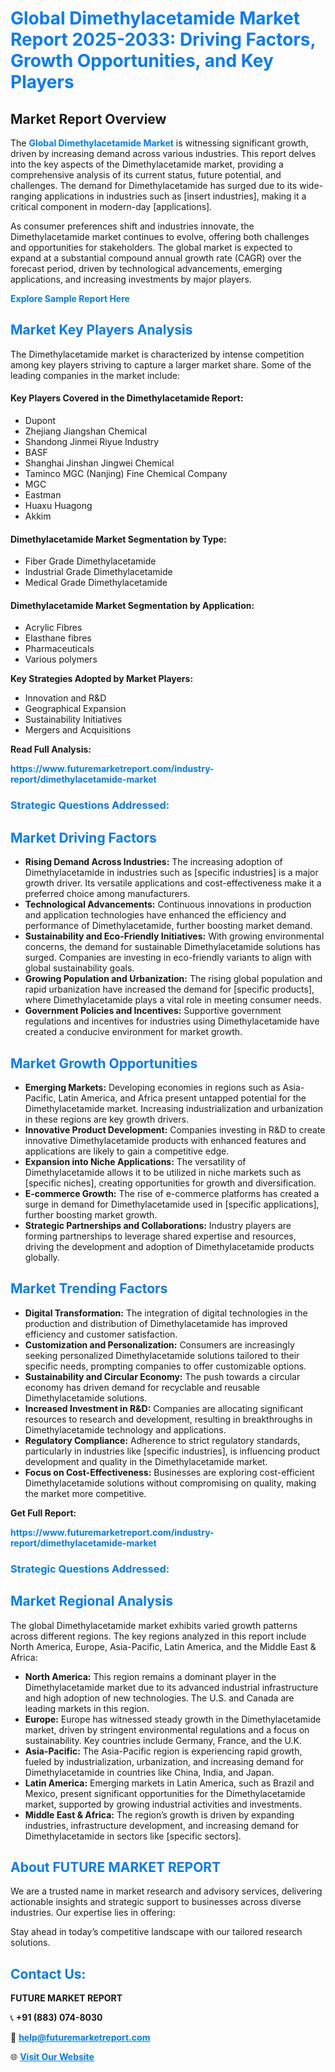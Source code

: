 <h1 style="color: #007BFF;">Global Dimethylacetamide Market Report 2025-2033: Driving Factors, Growth Opportunities, and Key Players</h1>

<section id="overview">
<h2>Market Report Overview</h2>
<p>The <a href="https://www.futuremarketreport.com/industry-report/dimethylacetamide-market" style="color: #007BFF; text-decoration: none;"><strong>Global Dimethylacetamide Market</strong></a> is witnessing significant growth, driven by increasing demand across various industries. This report delves into the key aspects of the Dimethylacetamide market, providing a comprehensive analysis of its current status, future potential, and challenges. The demand for Dimethylacetamide has surged due to its wide-ranging applications in industries such as [insert industries], making it a critical component in modern-day [applications].</p>
<p>As consumer preferences shift and industries innovate, the Dimethylacetamide market continues to evolve, offering both challenges and opportunities for stakeholders. The global market is expected to expand at a substantial compound annual growth rate (CAGR) over the forecast period, driven by technological advancements, emerging applications, and increasing investments by major players.</p>
</section>

<section id="overview">
<p><a href="https://www.futuremarketreport.com/request-sample/reportId=90218" style="color: #007BFF; text-decoration: none;"><strong>Explore Sample Report Here</strong></a></p>
</section>

<section id="key-players">
<h2 style="color: #007BFF;">Market Key Players Analysis</h2>
<p>The Dimethylacetamide market is characterized by intense competition among key players striving to capture a larger market share. Some of the leading companies in the market include:</p>
<h4>Key Players Covered in the Dimethylacetamide Report:</h4>
<ul><li>Dupont</li><li>Zhejiang Jiangshan Chemical</li><li>Shandong Jinmei Riyue Industry</li><li>BASF</li><li>Shanghai Jinshan Jingwei Chemical</li><li>Taminco MGC (Nanjing) Fine Chemical Company</li><li>MGC</li><li>Eastman</li><li>Huaxu Huagong</li><li>Akkim</li></ul>
<h4>Dimethylacetamide Market Segmentation by Type:</h4>
<ul><li>Fiber Grade Dimethylacetamide</li><li>Industrial Grade Dimethylacetamide</li><li>Medical Grade Dimethylacetamide</li></ul>

<h4>Dimethylacetamide Market Segmentation by Application:</h4>
<ul><li>Acrylic Fibres</li><li>Elasthane fibres</li><li>Pharmaceuticals</li><li>Various polymers</li></ul>
<p><strong>Key Strategies Adopted by Market Players:</strong></p>
<ul>
<li>Innovation and R&D</li>
<li>Geographical Expansion</li>
<li>Sustainability Initiatives</li>
<li>Mergers and Acquisitions</li>
</ul>
</section>

<section>
<p><strong>Read Full Analysis: </strong></p><a href="https://www.futuremarketreport.com/industry-report/dimethylacetamide-market" style="color: #007BFF; text-decoration: none;"><strong>https://www.futuremarketreport.com/industry-report/dimethylacetamide-market</strong></a>
<h3 style="color: #007BFF;">Strategic Questions Addressed:</h3>
</section>

<section id="driving-factors">
<h2 style="color: #007BFF;">Market Driving Factors</h2>
<ul>
<li><strong>Rising Demand Across Industries:</strong> The increasing adoption of Dimethylacetamide in industries such as [specific industries] is a major growth driver. Its versatile applications and cost-effectiveness make it a preferred choice among manufacturers.</li>
<li><strong>Technological Advancements:</strong> Continuous innovations in production and application technologies have enhanced the efficiency and performance of Dimethylacetamide, further boosting market demand.</li>
<li><strong>Sustainability and Eco-Friendly Initiatives:</strong> With growing environmental concerns, the demand for sustainable Dimethylacetamide solutions has surged. Companies are investing in eco-friendly variants to align with global sustainability goals.</li>
<li><strong>Growing Population and Urbanization:</strong> The rising global population and rapid urbanization have increased the demand for [specific products], where Dimethylacetamide plays a vital role in meeting consumer needs.</li>
<li><strong>Government Policies and Incentives:</strong> Supportive government regulations and incentives for industries using Dimethylacetamide have created a conducive environment for market growth.</li>
</ul>
</section>

<section id="growth-opportunities">
<h2 style="color: #007BFF;">Market Growth Opportunities</h2>
<ul>
<li><strong>Emerging Markets:</strong> Developing economies in regions such as Asia-Pacific, Latin America, and Africa present untapped potential for the Dimethylacetamide market. Increasing industrialization and urbanization in these regions are key growth drivers.</li>
<li><strong>Innovative Product Development:</strong> Companies investing in R&D to create innovative Dimethylacetamide products with enhanced features and applications are likely to gain a competitive edge.</li>
<li><strong>Expansion into Niche Applications:</strong> The versatility of Dimethylacetamide allows it to be utilized in niche markets such as [specific niches], creating opportunities for growth and diversification.</li>
<li><strong>E-commerce Growth:</strong> The rise of e-commerce platforms has created a surge in demand for Dimethylacetamide used in [specific applications], further boosting market growth.</li>
<li><strong>Strategic Partnerships and Collaborations:</strong> Industry players are forming partnerships to leverage shared expertise and resources, driving the development and adoption of Dimethylacetamide products globally.</li>
</ul>
</section>

<section id="trending-factors">
<h2 style="color: #007BFF;">Market Trending Factors</h2>
<ul>
<li><strong>Digital Transformation:</strong> The integration of digital technologies in the production and distribution of Dimethylacetamide has improved efficiency and customer satisfaction.</li>
<li><strong>Customization and Personalization:</strong> Consumers are increasingly seeking personalized Dimethylacetamide solutions tailored to their specific needs, prompting companies to offer customizable options.</li>
<li><strong>Sustainability and Circular Economy:</strong> The push towards a circular economy has driven demand for recyclable and reusable Dimethylacetamide solutions.</li>
<li><strong>Increased Investment in R&D:</strong> Companies are allocating significant resources to research and development, resulting in breakthroughs in Dimethylacetamide technology and applications.</li>
<li><strong>Regulatory Compliance:</strong> Adherence to strict regulatory standards, particularly in industries like [specific industries], is influencing product development and quality in the Dimethylacetamide market.</li>
<li><strong>Focus on Cost-Effectiveness:</strong> Businesses are exploring cost-efficient Dimethylacetamide solutions without compromising on quality, making the market more competitive.</li>
</ul>
</section>

<section>
<p><strong>Get Full Report: </strong></p><a href="https://www.futuremarketreport.com/industry-report/dimethylacetamide-market" style="color: #007BFF; text-decoration: none;"><strong>https://www.futuremarketreport.com/industry-report/dimethylacetamide-market</strong></a>
<h3 style="color: #007BFF;">Strategic Questions Addressed:</h3>
</section>


<section id="regional-analysis">
<h2 style="color: #007BFF;">Market Regional Analysis</h2>
<p>The global Dimethylacetamide market exhibits varied growth patterns across different regions. The key regions analyzed in this report include North America, Europe, Asia-Pacific, Latin America, and the Middle East & Africa:</p>
<ul>
<li><strong>North America:</strong> This region remains a dominant player in the Dimethylacetamide market due to its advanced industrial infrastructure and high adoption of new technologies. The U.S. and Canada are leading markets in this region.</li>
<li><strong>Europe:</strong> Europe has witnessed steady growth in the Dimethylacetamide market, driven by stringent environmental regulations and a focus on sustainability. Key countries include Germany, France, and the U.K.</li>
<li><strong>Asia-Pacific:</strong> The Asia-Pacific region is experiencing rapid growth, fueled by industrialization, urbanization, and increasing demand for Dimethylacetamide in countries like China, India, and Japan.</li>
<li><strong>Latin America:</strong> Emerging markets in Latin America, such as Brazil and Mexico, present significant opportunities for the Dimethylacetamide market, supported by growing industrial activities and investments.</li>
<li><strong>Middle East & Africa:</strong> The region’s growth is driven by expanding industries, infrastructure development, and increasing demand for Dimethylacetamide in sectors like [specific sectors].</li>
</ul>
</section>

<footer>
<h2 style="color: #007BFF;">About FUTURE MARKET REPORT</h2>
<p>We are a trusted name in market research and advisory services, delivering actionable insights and strategic support to businesses across diverse industries. Our expertise lies in offering:</p>

<p>Stay ahead in today’s competitive landscape with our tailored research solutions.</p>

<h2 style="color: #007BFF;">Contact Us:</h2>
<p><strong>FUTURE MARKET REPORT</strong></p>
<p>📞 <strong>+91 (883) 074-8030</strong></p>
<p>📧 <strong><a href="mailto:help@futuremarketreport.com" style="color: #007BFF;">help@futuremarketreport.com</a></strong></p>
<p>🌐 <strong><a href="https://www.futuremarketreport.com/" style="color: #007BFF;">Visit Our Website</a></strong></p>
</footer>